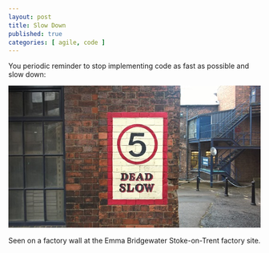 ```yaml
---
layout: post
title: Slow Down
published: true
categories: [ agile, code ]
---
```


You periodic reminder to stop implementing code as fast as possible and slow down:

![slow down](/img/posts/slow-down/slow-down.jpg)

Seen on a factory wall at the Emma Bridgewater Stoke-on-Trent factory site.

